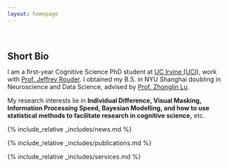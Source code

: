 ```yaml
---
layout: homepage
---
```


<h1 id="about-me"></h1>

<h2 style="margin: 60px 0px 10px;">Short Bio</h2>

I am a first-year Cognitive Science PhD student at [UC Irvine (UCI)](https://www.cogsci.uci.edu/), work with [Prof. Jeffrey Rouder](https://scholar.google.com/citations?hl=en&user=W5inQnkAAAAJ). I obtained my B.S. in NYU Shanghai doubling in Neuroscience and Data Science, advised by [Prof. Zhonglin Lu](https://scholar.google.com/citations?user=dBz3AIEAAAAJ&hl=en).  

My research interests lie in **Individual Difference, Visual Masking, Information Processing Speed, Bayesian Modelling, and how to use statistical methods to facilitate research in cognitive science,** etc.

{% include_relative _includes/news.md %}

{% include_relative _includes/publications.md %}

{% include_relative _includes/services.md %}



